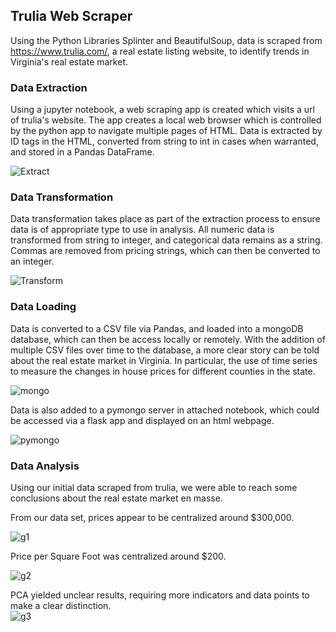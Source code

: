 ## Trulia Web Scraper
Using the Python Libraries Splinter and BeautifulSoup, data is scraped from https://www.trulia.com/, a real estate listing website, to identify trends in Virginia's real estate market. 

### Data Extraction
Using a jupyter notebook, a web scraping app is created which visits a url of trulia's website. The app creates a local web browser which is controlled by the python app to navigate multiple pages of HTML. Data is extracted by ID tags in the HTML, converted from string to int in cases when warranted, and stored in a Pandas DataFrame. 

![Extract](https://user-images.githubusercontent.com/12026338/122141913-58411b00-ce1c-11eb-9fd5-7629ef761312.PNG)


### Data Transformation
Data transformation takes place as part of the extraction process to ensure data is of appropriate type to use in analysis. All numeric data is transformed from string to integer, and categorical data remains as a string. Commas are removed from pricing strings, which can then be converted to an integer. 

![Transform](https://user-images.githubusercontent.com/12026338/122141941-655e0a00-ce1c-11eb-92e7-f37ddb6c725d.PNG)


### Data Loading
Data is converted to a CSV file via Pandas, and loaded into a mongoDB database, which can then be access locally or remotely. With the addition of multiple CSV files over time to the database, a more clear story can be told about the real estate market in Virginia. In particular, the use of time series to measure the changes in house prices for different counties in the state.

![mongo](https://user-images.githubusercontent.com/12026338/122306312-35733d00-ced6-11eb-81c2-334156505280.png)

Data is also added to a pymongo server in attached notebook, which could be accessed via a flask app and displayed on an html webpage. 

![pymongo](https://user-images.githubusercontent.com/12026338/122303263-47061600-ced1-11eb-9906-af1e879f7348.png)


### Data Analysis
Using our initial data scraped from trulia, we were able to reach some conclusions about the real estate market en masse. 

From our data set, prices appear to be centralized around $300,000.  

![g1](https://user-images.githubusercontent.com/12026338/122305937-a23a0780-ced5-11eb-8f28-ff09541fa0fc.png)


Price per Square Foot was centralized around $200.  

![g2](https://user-images.githubusercontent.com/12026338/122305999-bbdb4f00-ced5-11eb-92da-4abbba88a7e9.png)



PCA yielded unclear results, requiring more indicators and data points to make a clear distinction.   
![g3](https://user-images.githubusercontent.com/12026338/122141985-7c9cf780-ce1c-11eb-89e4-ba057e93a2b6.PNG)


